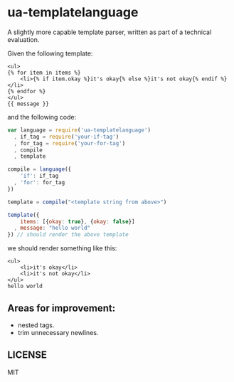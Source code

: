 
# ua-templatelanguage

A slightly more capable template parser, written as part of a technical evaluation.

Given the following template:

```django
<ul>
{% for item in items %}
    <li>{% if item.okay %}it's okay{% else %}it's not okay{% endif %}</li>
{% endfor %}
</ul>
{{ message }}
```

and the following code:

```javascript
var language = require('ua-templatelanguage')
  , if_tag = require('your-if-tag')
  , for_tag = require('your-for-tag')
  , compile
  , template

compile = language({
    'if': if_tag
  , 'for': for_tag
})

template = compile("<template string from above>")

template({
    items: [{okay: true}, {okay: false}]
  , message: "hello world"
}) // should render the above template
```

we should render something like this:
```
<ul>
	<li>it's okay</li>
	<li>it's not okay</li>
</ul>
hello world
```		

## Areas for improvement: ##
* nested tags.
* trim unnecessary newlines.


## LICENSE 

MIT

